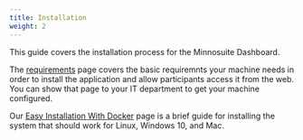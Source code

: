 ```yaml
---
title: Installation
weight: 2
---
```



This guide covers the installation process for the Minnosuite Dashboard.  

The [requirements](/installation/requirements) page covers the basic requiremnts your machine needs in order to install the application and allow participants access it from the web. You can show that page to your IT department to get your machine configured.

Our [Easy Installation With Docker](/installation/basicinstallation) page is a brief guide for installing the system that should work for Linux, Windows 10, and Mac.
